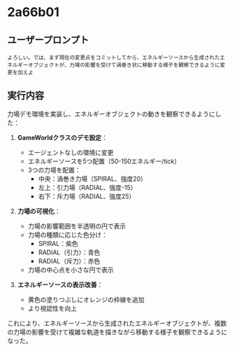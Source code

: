 # 2a66b01

## ユーザープロンプト

```
よろしい。では、まず現在の変更点をコミットしてから、エネルギーソースから生成されたエネルギーオブジェクトが、力場の影響を受けて渦巻き状に移動する様子を観察できるように変更を加えよ
```

## 実行内容

力場デモ環境を実装し、エネルギーオブジェクトの動きを観察できるようにした：

1. **GameWorldクラスのデモ設定**：
   - エージェントなしの環境に変更
   - エネルギーソースを5つ配置（50-150エネルギー/tick）
   - 3つの力場を配置：
     - 中央：渦巻き力場（SPIRAL、強度20）
     - 左上：引力場（RADIAL、強度-15）
     - 右下：斥力場（RADIAL、強度25）

2. **力場の可視化**：
   - 力場の影響範囲を半透明の円で表示
   - 力場の種類に応じた色分け：
     - SPIRAL：紫色
     - RADIAL（引力）：青色
     - RADIAL（斥力）：赤色
   - 力場の中心点を小さな円で表示

3. **エネルギーソースの表示改善**：
   - 黄色の塗りつぶしにオレンジの枠線を追加
   - より視認性を向上

これにより、エネルギーソースから生成されたエネルギーオブジェクトが、複数の力場の影響を受けて複雑な軌道を描きながら移動する様子を観察できるようになった。